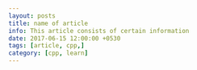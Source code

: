 ```yaml
---
layout: posts
title: name of article
info: This article consists of certain information
date: 2017-06-15 12:00:00 +0530
tags: [article, cpp,]
category: [cpp, learn]
---
```

